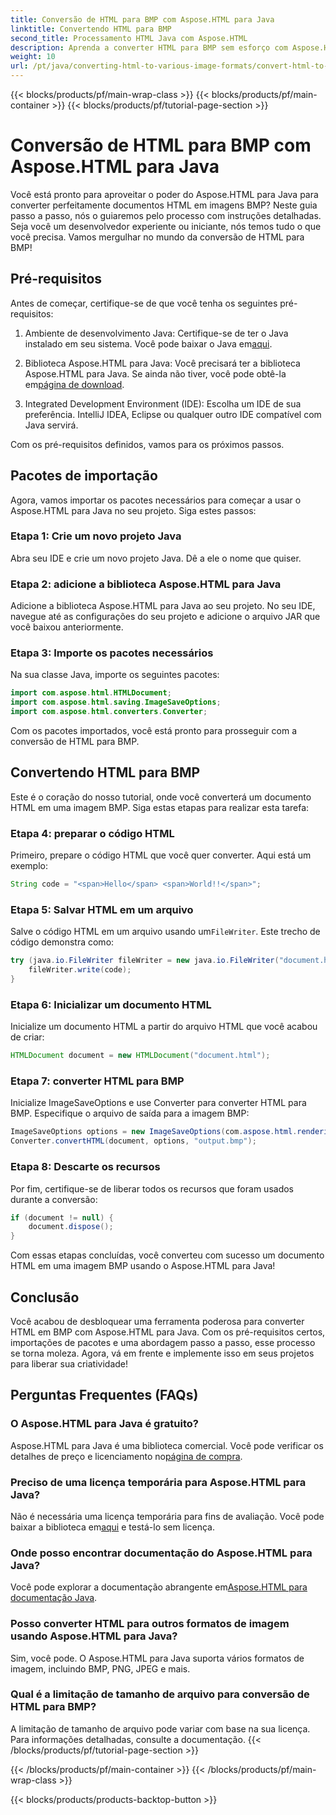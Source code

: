 ```yaml
---
title: Conversão de HTML para BMP com Aspose.HTML para Java
linktitle: Convertendo HTML para BMP
second_title: Processamento HTML Java com Aspose.HTML
description: Aprenda a converter HTML para BMP sem esforço com Aspose.HTML para Java. Um guia passo a passo com pré-requisitos e importações de pacotes. Explore agora!
weight: 10
url: /pt/java/converting-html-to-various-image-formats/convert-html-to-bmp/
---
```


{{< blocks/products/pf/main-wrap-class >}}
{{< blocks/products/pf/main-container >}}
{{< blocks/products/pf/tutorial-page-section >}}

# Conversão de HTML para BMP com Aspose.HTML para Java


Você está pronto para aproveitar o poder do Aspose.HTML para Java para converter perfeitamente documentos HTML em imagens BMP? Neste guia passo a passo, nós o guiaremos pelo processo com instruções detalhadas. Seja você um desenvolvedor experiente ou iniciante, nós temos tudo o que você precisa. Vamos mergulhar no mundo da conversão de HTML para BMP!

## Pré-requisitos

Antes de começar, certifique-se de que você tenha os seguintes pré-requisitos:

1.  Ambiente de desenvolvimento Java: Certifique-se de ter o Java instalado em seu sistema. Você pode baixar o Java em[aqui](https://www.java.com/download/).

2.  Biblioteca Aspose.HTML para Java: Você precisará ter a biblioteca Aspose.HTML para Java. Se ainda não tiver, você pode obtê-la em[página de download](https://releases.aspose.com/html/java/).

3. Integrated Development Environment (IDE): Escolha um IDE de sua preferência. IntelliJ IDEA, Eclipse ou qualquer outro IDE compatível com Java servirá.

Com os pré-requisitos definidos, vamos para os próximos passos.

## Pacotes de importação

Agora, vamos importar os pacotes necessários para começar a usar o Aspose.HTML para Java no seu projeto. Siga estes passos:

### Etapa 1: Crie um novo projeto Java

Abra seu IDE e crie um novo projeto Java. Dê a ele o nome que quiser.

### Etapa 2: adicione a biblioteca Aspose.HTML para Java

Adicione a biblioteca Aspose.HTML para Java ao seu projeto. No seu IDE, navegue até as configurações do seu projeto e adicione o arquivo JAR que você baixou anteriormente.

### Etapa 3: Importe os pacotes necessários

Na sua classe Java, importe os seguintes pacotes:

```java
import com.aspose.html.HTMLDocument;
import com.aspose.html.saving.ImageSaveOptions;
import com.aspose.html.converters.Converter;
```

Com os pacotes importados, você está pronto para prosseguir com a conversão de HTML para BMP.

## Convertendo HTML para BMP

Este é o coração do nosso tutorial, onde você converterá um documento HTML em uma imagem BMP. Siga estas etapas para realizar esta tarefa:

### Etapa 4: preparar o código HTML

Primeiro, prepare o código HTML que você quer converter. Aqui está um exemplo:

```java
String code = "<span>Hello</span> <span>World!!</span>";
```

### Etapa 5: Salvar HTML em um arquivo

Salve o código HTML em um arquivo usando um`FileWriter`. Este trecho de código demonstra como:

```java
try (java.io.FileWriter fileWriter = new java.io.FileWriter("document.html")) {
    fileWriter.write(code);
}
```

### Etapa 6: Inicializar um documento HTML

Inicialize um documento HTML a partir do arquivo HTML que você acabou de criar:

```java
HTMLDocument document = new HTMLDocument("document.html");
```

### Etapa 7: converter HTML para BMP

Inicialize ImageSaveOptions e use Converter para converter HTML para BMP. Especifique o arquivo de saída para a imagem BMP:

```java
ImageSaveOptions options = new ImageSaveOptions(com.aspose.html.rendering.image.ImageFormat.Bmp);
Converter.convertHTML(document, options, "output.bmp");
```

### Etapa 8: Descarte os recursos

Por fim, certifique-se de liberar todos os recursos que foram usados durante a conversão:

```java
if (document != null) {
    document.dispose();
}
```

Com essas etapas concluídas, você converteu com sucesso um documento HTML em uma imagem BMP usando o Aspose.HTML para Java!

## Conclusão

Você acabou de desbloquear uma ferramenta poderosa para converter HTML em BMP com Aspose.HTML para Java. Com os pré-requisitos certos, importações de pacotes e uma abordagem passo a passo, esse processo se torna moleza. Agora, vá em frente e implemente isso em seus projetos para liberar sua criatividade!

## Perguntas Frequentes (FAQs)

### O Aspose.HTML para Java é gratuito?
 Aspose.HTML para Java é uma biblioteca comercial. Você pode verificar os detalhes de preço e licenciamento no[página de compra](https://purchase.aspose.com/buy).

### Preciso de uma licença temporária para Aspose.HTML para Java?
 Não é necessária uma licença temporária para fins de avaliação. Você pode baixar a biblioteca em[aqui](https://releases.aspose.com/) e testá-lo sem licença.

### Onde posso encontrar documentação do Aspose.HTML para Java?
 Você pode explorar a documentação abrangente em[Aspose.HTML para documentação Java](https://reference.aspose.com/html/java/).

### Posso converter HTML para outros formatos de imagem usando Aspose.HTML para Java?
Sim, você pode. O Aspose.HTML para Java suporta vários formatos de imagem, incluindo BMP, PNG, JPEG e mais.

### Qual é a limitação de tamanho de arquivo para conversão de HTML para BMP?
A limitação de tamanho de arquivo pode variar com base na sua licença. Para informações detalhadas, consulte a documentação.
{{< /blocks/products/pf/tutorial-page-section >}}

{{< /blocks/products/pf/main-container >}}
{{< /blocks/products/pf/main-wrap-class >}}

{{< blocks/products/products-backtop-button >}}
